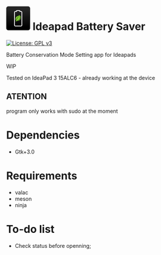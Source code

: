 # ![icon](data/icon.png)   Ideapad Battery Saver

[![License: GPL v3](https://img.shields.io/badge/License-GPL%20v3-blue.svg)](http://www.gnu.org/licenses/gpl-3.0)

Battery Conservation Mode Setting app for Ideapads

WIP

Tested on IdeaPad 3 15ALC6 - already working at the device

## ATENTION

program only works with sudo at the moment

# Dependencies

- Gtk+3.0

# Requirements

- valac
- meson
- ninja

# To-do list
- Check status before openning;





